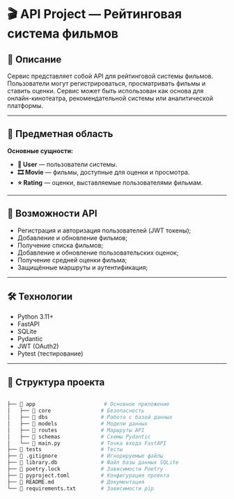 # 🎬 API Project — Рейтинговая система фильмов

## 📌 Описание

Сервис представляет собой API для рейтинговой системы фильмов. Пользователи могут регистрироваться, просматривать фильмы и ставить оценки. Сервис может быть использован как основа для онлайн-кинотеатра, рекомендательной системы или аналитической платформы.

---

## 🧩 Предметная область

**Основные сущности:**

- **👤 User** — пользователи системы.
- **🎞 Movie** — фильмы, доступные для оценки и просмотра.
- **⭐ Rating** — оценки, выставляемые пользователями фильмам.

---

## 🚀 Возможности API

- Регистрация и авторизация пользователей (JWT токены);
- Добавление и обновление фильмов;
- Получение списка фильмов;
- Добавление и обновление пользовательских оценок;
- Получение средней оценки фильма;
- Защищённые маршруты и аутентификация;

---

## 🛠️ Технологии

- Python 3.11+
- FastAPI
- SQLite
- Pydantic
- JWT (OAuth2)
- Pytest (тестирование)

---

## 📂 Структура проекта

```bash

├── 📂 app                      # Основное приложение
│   ├── 📂 core                # Безопасность
│   ├── 📂 dbs                 # Работа с базой данных
│   ├── 📂 models              # Модели данных
│   ├── 📂 routes              # Маршруты API
│   ├── 📂 schemas             # Схемы Pydantic
│   └── 📄 main.py             # Точка входа FastAPI
├── 📂 tests                   # Тесты
├── 📄 .gitignore              # Игнорируемые файлы
├── 📄 library.db              # Файл базы данных SQLite
├── 📄 poetry.lock             # Зависимости Poetry
├── 📄 pyproject.toml          # Конфигурация проекта
├── 📄 README.md               # Документация
└── 📄 requirements.txt        # Зависимости pip